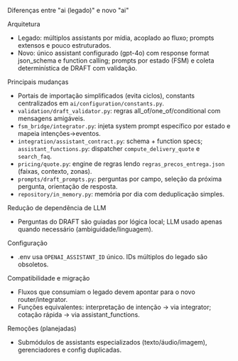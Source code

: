 Diferenças entre "ai (legado)" e novo "ai"

Arquitetura
- Legado: múltiplos assistants por mídia, acoplado ao fluxo; prompts extensos e pouco estruturados.
- Novo: único assistant configurado (gpt-4o) com response format json_schema e function calling; prompts por estado (FSM) e coleta determinística de DRAFT com validação.

Principais mudanças
- Portais de importação simplificados (evita ciclos), constants centralizados em `ai/configuration/constants.py`.
- `validation/draft_validator.py`: regras all_of/one_of/conditional com mensagens amigáveis.
- `fsm_bridge/integrator.py`: injeta system prompt específico por estado e mapeia intenções→eventos.
- `integration/assistant_contract.py`: schema + function specs; `assistant_functions.py`: dispatcher `compute_delivery_quote` e `search_faq`.
- `pricing/quote.py`: engine de regras lendo `regras_precos_entrega.json` (faixas, contexto, zonas).
- `prompts/draft_prompts.py`: perguntas por campo, seleção da próxima pergunta, orientação de resposta.
- `repository/in_memory.py`: memória por dia com deduplicação simples.

Redução de dependência de LLM
- Perguntas do DRAFT são guiadas por lógica local; LLM usado apenas quando necessário (ambiguidade/linguagem).

Configuração
- .env usa `OPENAI_ASSISTANT_ID` único. IDs múltiplos do legado são obsoletos.

Compatibilidade e migração
- Fluxos que consumiam o legado devem apontar para o novo router/integrator.
- Funções equivalentes: interpretação de intenção → via integrator; cotação rápida → via assistant_functions.

Remoções (planejadas)
- Submódulos de assistants especializados (texto/áudio/imagem), gerenciadores e config duplicadas.
